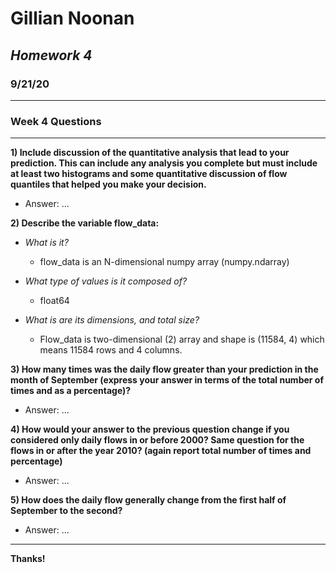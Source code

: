 # **Gillian Noonan**
## *Homework 4*
### 9/21/20

---------

### Week 4 Questions
---
**1) Include discussion of the quantitative analysis that lead to your prediction. This can include any analysis you complete but must include at least two histograms and some quantitative discussion of flow quantiles that helped you make your decision.**

 - Answer: ...

**2) Describe the variable flow_data:**

  - *What is it?*  
     - flow_data is an N-dimensional numpy array (numpy.ndarray)


  - *What type of values is it composed of?*  
      - float64


  - *What is are its dimensions, and total size?*
    - Flow_data is two-dimensional (2) array and shape is (11584, 4) which means 11584 rows and 4 columns.


**3) How many times was the daily flow greater than your prediction in the month of September (express your answer in terms of the total number of times and as a percentage)?**

- Answer: ...


**4) How would your answer to the previous question change if you considered only daily flows in or before 2000? Same question for the flows in or after the year 2010? (again report total number of times and percentage)**

- Answer: ...


**5) How does the daily flow generally change from the first half of September to the second?**

- Answer: ...


---


**Thanks!**  
